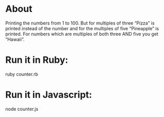 # About
Printing the numbers from 1 to 100. But for multiples of three “Pizza” is printed instead of the number and for the multiples of five “Pineapple” is printed. For numbers which are multiples of both three AND five you get “Hawaii”.

# Run it in Ruby:

ruby counter.rb

# Run it in Javascript:

node counter.js
